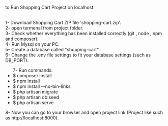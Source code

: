 to Run Shopping Cart Project on localhost: <br><br>

1- Download Shopping Cart ZIP file 'shopping-cart.zip'. <br>
2- open termenal from project folder.<br>
3- Check whether everything has been installed correctly (git , node , npm and composer).<br>
4- Run Mysql on your PC.<br>
5- Create a database called "shopping-cart".<br>
6- Change the .env file settings to fit your database settings (such as DB_PORT).<br>
<ul>
	7- Run commands:<br>
	 <li>	 $ composer install</li>
	 <li>	 $ npm install</li>
	 <li>	 $ npm install --no-bin-links</li>
	 <li>	 $ php artisan migrate</li>
	 <li>	 $ php artisan db:seed</li>
	 <li>	 $ php artisan serve</li>
</ul>
8- Now you can go to your browser and open project link (Project like such as http://localhost:8000).<br>



